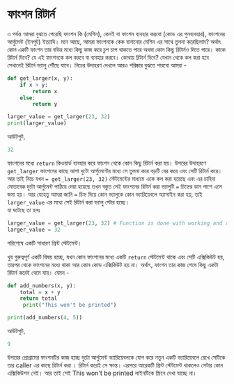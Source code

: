 # ফাংশন রিটার্ন

এ পর্যন্ত আমরা বুঝতে পেরেছি ফাংশন কি \(মেশিন\), কেনই বা ফাংশন ব্যবহার করবো \(কোড এর পুনব্যবহার\), ফাংশনের আর্গুমেন্ট \(ইনপুট\) ইত্যাদি। মনে আছে, আমরা ফাংশনকে কেক বানানোর মেশিন এর সাথে তুলনা করেছিলাম? অর্থাৎ কোন একটি ফাংশন তার বডির মধ্যে কিছু কাজ করে চুপ চাপ থাকতে পারে অথবা কোন কিছু রিটার্নও দিতে পারে। কাকে রিটার্ন দিবে? যে এই ফাংশনকে কল করবে বা ব্যবহার করবে। কোথায় রিটার্ন দিবে? যেখান থেকে কল করা হবে সেখানেই রিটার্ন ভ্যালু পৌঁছে যাবে। নিচের উদাহরণ দেখলে আরও পরিষ্কার বুঝতে পারবো আমরা -

```python
def get_larger(x, y):
    if x > y:
        return x
    else:
        return y

larger_value = get_larger(23, 32)
print(larger_value)
```

আউটপুট,

```python
32
```

ফাংশনের মধ্যে `return` কিওয়ার্ড ব্যবহার করে ফাংশন থেকে কোন কিছু রিটার্ন করা হয়। উপরের উদাহরণে `get_larger` ফাংশনের কাছে আশা দুটো আর্গুমেন্টের মধ্যে সে তুলনা করে বড়টি বের করে এবং সেটি রিটার্ন করে। আর তাই নিচে যখন `= get_larger(23, 32)` স্টেটমেন্টের মাধ্যমে একে কল করা হয়েছে এবং এর চাহিদা মোতাবেক দুটো আর্গুমেন্ট পাঠিয়ে দেয়া হয়েছে তখন বস্তুত সেই ফাংশনের রিটার্ন করা ভ্যালুটি `=` চিহ্নের ডান পাশে এসে জমা হয়। আর যেহেতু আমরা জানি `=` চিহ্ন দিয়ে কোন ভ্যালুকে কোন ভ্যারিয়েবলে অ্যাসাইন করা হয়, তাই `larger_value` এর মধ্যে সেই রিটার্ন করা ভ্যালু স্টোর হচ্ছে।  
যা ঘটেছে তা হলঃ

```python
larger_value = get_larger(23, 32) # Function is done with working and returned something here
larger_value = 32
```

পরিশেষে একটি সাধারণ প্রিন্ট স্টেটমেন্ট।

খুব গুরুত্বপূর্ণ একটি বিষয় হচ্ছে, যখন কোন ফাংশনের মধ্যে একটি `return` স্টেটমেন্ট থাকে এবং সেটি এক্সিকিউট হয়, তারপর থেকে ফাংশনের মধ্যে থাকা আর কোন কোড এক্সিকিউট হয় না। অর্থাৎ, ফাংশন তার কাজ শেষে কিছু একটা রিটার্ন করেই থেমে যায়। যেমন -

```python
def add_numbers(x, y):
    total = x + y
    return total
     print("This won't be printed")

print(add_numbers(4, 5))
```

আউটপুট,

```python
9
```

উপরের প্রোগ্রামের ফাংশনটির কাজ হচ্ছে দুটো আর্গুমেন্ট ভ্যারিয়েবলকে যোগ করে নতুন একটি ভ্যারিয়েবলে রেখে সেটিকে তার caller এর কাছে রিটার্ন করা । রিটার্ন করেই সে ক্ষান্ত। এরপরে আরেকটি প্রিন্ট স্টেটমেন্ট থাকলেও সেটার কোন এক্সিকিউশন নেই। আর তাই সেই This won't be printed লাইনটিকে স্ক্রিনে দেখা যাচ্ছে না।

